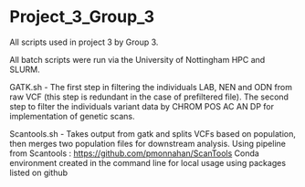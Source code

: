 # Project_3_Group_3

All scripts used in project 3 by Group 3.

All batch scripts were run via the University of Nottingham HPC and SLURM.

GATK.sh -
The first step in filtering the individuals LAB, NEN and ODN from raw VCF (this step is redundant in the case of prefiltered file). The second step to filter the individuals variant data by CHROM POS AC AN DP for implementation of genetic scans.

Scantools.sh - 
Takes output from gatk and splits VCFs based on population, then merges two population files for downstream analysis. 
Using pipeline from Scantools : https://github.com/pmonnahan/ScanTools
Conda environment created in the command line for local usage using packages listed on github
